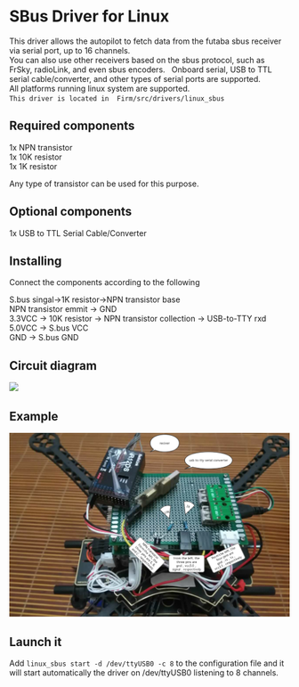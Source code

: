 # SBus Driver for Linux
This driver allows the autopilot to fetch data from the futaba sbus receiver via serial port, up to 16 channels.  
You can also use other receivers based on the sbus protocol, such as FrSky, radioLink, and even sbus encoders.  
Onboard serial, USB to TTL serial cable/converter, and other types of serial ports are supported.  
All platforms running linux system are supported.  
`This driver is located in  Firm/src/drivers/linux_sbus`

## Required components

1x  NPN transistor  
1x  10K resistor  
1x  1K  resistor  

Any type of transistor can be used for this purpose. 

## Optional components
1x USB to TTL Serial Cable/Converter

## Installing
Connect the components according to the following  

S.bus singal->1K resistor->NPN transistor base  
NPN transistor emmit -> GND  
3.3VCC -> 10K resistor -> NPN transistor collection -> USB-to-TTY rxd
5.0VCC -> S.bus VCC  
GND -> S.bus GND  

## Circuit diagram
![](http://www.playuav.com/uploads/article/20160310/56cf0f65bb1f7437c1618041a30dc308.png)

## Example
![](https://raw.githubusercontent.com/crossa/raspx4-sbus-rc-in/master/example.png)

## Launch it  
Add `linux_sbus start -d /dev/ttyUSB0 -c 8` to the configuration file and it will start automatically the driver on /dev/ttyUSB0 listening to 8 channels.

